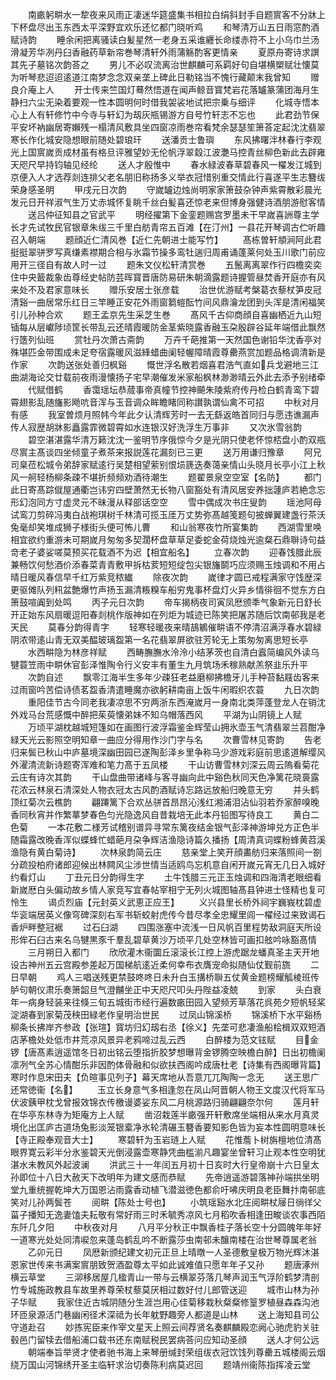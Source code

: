 <!-- { "loadSidebar": true } -->
　　南畞躬畊水一犂夜来风雨正凄迷华筵盛集书相拉白绢斜封手自题賔客不分牀上下杯盘尽出玉东西太平深野宜欢乐还忆都门晓听鸡
　　和琴清万山五日雨窓酌酒赋诗韵
　　睡余闲把离骚读白髪星然一老身五采谁纒长命缕赤符不上小乌巾兰汤滑凝芳华冽丹臼香融药草新帘巻琴清轩外雨蒲觞酌客更情亲
　　夏原舟寄诗求譔其先子墓铭次韵荅之
　　男儿不必叹流离治世麒麟可系羁好句自堪横槊赋壮懐莫为听琴悲迢迢逺道江南梦念念双亲垄上碑此日勒铭当不愧行藏颠末我曾知
　　赠良介庵上人
　　开士传来竺国灯蓦然悟道在闻声鲸音寳梵岩花落罏篆蒲团海月生静扫六尘无染着要观一性本圆明何时借我袈裟地试把宗乗与细评
　　化城寺悟本心上人有轩修竹中今寺与轩幻为刼灰瓶锡游方自号竹轩志不忘也
　　此君劲节保平安坏衲幽居寄嬾残一榻清风敷具坐四窗凉雨巻帘看梵余瑟瑟笙箫荅定起沈沈翡翠寒长作化城安隐想眼前随处碧琅玕
　　送潘贡士鲁璵
　　东风拂曙泮林春行李观光上国賔嵗贡成材虽有格旦评雅望妙无伦帆浮翠縠江波灔马控青丝柳色新此去辟雍天咫尺早持钧轴见经纶
　　送人才殷惟中
　　春水緑波春草碧春风一櫂发江城到京便入人才选荐剡连排父老名朋旧称扬多义举衣冠惜别重交情此行喜遂平生志簪绂荣身感圣明
　　甲戌元日次韵
　　守嵗罏边烛尚明家家箫鼓杂钟声紫霄散彩晨光发元日开祥淑气生万丈赤城怀复眺千丝白髪喜还惊老来但博身强健诗酒朋游慰客情
　　送吕仲征知县之官武平
　　明经擢第下金銮题赐宫罗墨未干早嵗喜詶尊主学长才先试牧民官银章朱绂三千里白舫青帘五百滩【在汀州】一县花开琴调古伫听趣召入朝端
　　题顔近仁清风巻【近仁先朝进士能写竹】
　　髙栋曽轩頫涧阿此君挺挺翠骈罗写真缣素襟期合相与氷霜节操多鸾牡遄归周甫诵蓬莱何处玉川歌门前应用开三径自有故人时一过
　　题朱文仪松轩清赏巻
　　五鬛离离翠作行四檐奕奕住中央籖裁象齿尊经史帖防芸晖寳晋唐防易研朱朝滴露题诗握管昼焚香开庭亦有风来处不及君家意味长
　　赠乐安居士张彦载
　　治世优游赋考槃葛衣藜杖笋皮冠清谿一曲居常乐红日三竿睡正安花外雨窗篘螘酝竹间风鼎瀹龙团到头浑是清闲福笑引儿孙种合欢
　　题王孟京先生采芝生巻
　　髙风千古仰商顔自喜幽栖近九山短锸每从层巘陟顷筐长带乱云还晴霞暖防金茎紫晓露香融玉朶殷辟谷延年端借此飘然行簉列仙班
　　赏牡丹次萧古斋韵
　　万卉千葩推第一天然国色谢铅华沈香亭对殊堪匹金带围成未足夸宿露暖风滋綘蜡曲阑轻幄障晴霞尊罍燕赏加题品格调清新是作家
　　次韵送张处善归枫谿
　　慨世浮名散若烟喜君浩气直如兵戈避地三江曲湖海论交廿载前夜雨漫懐扬子宅早潮催发米家船枫林渺渺晴云外此去添予别绪牵
　　代赋借鹤
　　香霭瑶坛恭蒇事帝真幢节控神飇朱陵紫府传丹检白鹤青鸾下碧霄翅影乱随旛影飏吭音浑与玉音调众眸瞻睹同称讃孰谓仙禽不可招
　　中秋对月有感
　　我室曽烦月照帏今年此夕认清辉芳时一去无繇返皓首同归与愿违谯漏声传人寂歴胡牀影矗露霏微碧霄如水连银汉好洗浮生万事非
　　又次氷雪翁韵
　　碧空湛湛露华清万籁沈沈一鉴明节序俄惊今夕是光阴只使老怀惊桮盘小酌双瓶尽賔主髙谈四坐倾童子煮茶来报説莲花漏刻已三更
　　送万用谦归豫章
　　阿兄司臬莅松城令弟辞家赋逺行吴楚相望萦别恨埙篪迭奏蔼亲情山头晓月长亭小江上秋风一舸轻杨柳条疎不堪折频频劝酒待潮生
　　题翟景泉空空室【名防】
　　都门此日寄髙踪僦屋通衢岂讳穷四壁萧然无长物八窗豁处有清风居安养拙蘧庐若絶念忘形幻泡同方寸虚灵元不昧漫从释部话空空
　　雪中偶成次书庄叟韵
　　瑶池阿母试鸾刀剪碎冯夷白战袍琪树千林清可揽玉厓万丈势弥髙越笺题句披蝉翼建盏行茶沃兔毫却笑堆成狮子様街头便可怖儿曹
　　和山翁寒夜竹所宴集韵
　　西湖雪里唤相宜欲约重游未可期嵗月匆匆多契濶杯盘草草足委蛇金荷烧烛光逾粲石鼎聨诗句益竒老子婆娑嗟莫预买花载酒不为迟【相宜船名】
　　立春次韵
　　迎春饯腊此辰兼畅饮何愁酒价添春菜青青敷甲拆枯荄短短绽包尖银旛鬬巧应须赐玉烛调和不用占晴日暖风春信早千红万紫竞秾纎
　　除夜次韵
　　嵗律才圆已戒程满家守饯歴深更驱傩队列籸盆艶爆竹声扬玉漏清粻糗车船穷鬼事杯盘灯火异乡情徘徊不觉东方白箫鼓喧阗到处鸣
　　丙子元日次韵
　　帝车揭柄夜司寅凤厯颁秊气象新元日舒长开正始东风扇暖逗阳春剡桃作版神如在列炬为城迹已陈笑把屠苏随后饮南邨我是老天民
　　莫春分韵得青字
　　轻寒轻暖夜来晴鴶鵴催畊语不停清沼满浮春水碧緑阴浓带逺山青无双美醖玻璃盌第一名花翡翠屏欲驻芳轮无上策匆匆离思短长亭
　　水西畊隐为林彦祥赋
　　西畴膴膴水泠泠小结茅茨也自清白蠧简编风外读乌犍蓑笠雨中畊休官彭泽惟陶令行义安丰有董生九月筑场禾稼熟献羔祭韭乐升平
　　次韵自述
　　飘零江海半生多年少疎狂老益磨柳拂檐牙儿手种苔黏屐齿客来过雨窗吟苦偿诗债茗盌香清遣睡魔亦欲躬耕南亩上饭牛闲暇织农蓑
　　九日次韵
　　重阳佳节古今同老我凄凉思不穷两浙东西淹嵗月一身南北类萍蓬登龙人在销沈外戏马台荒感慨中醉把茱萸懐弟妹不知乌帽落西风
　　平湖为山阴镜上人赋
　　万顷平湖枕越城短篷如在画图行波浮霜鉴金辉莹山拥氷壶玉气清翡翠兰苕酣净緑天光云影照空明知章一曲应分得用作沙门字与名
　　次曹雪林见寄韵
　　告老归来鬓已秋山中庐墓境深幽田园已遂陶彭泽乡里争称马少游戏彩庭前思逺道解缨风外濯清流新诗题寄浑难和笔力髙于五凤楼
　　干山访曹雪林刘深云周云隖看菊花云庄有诗次其韵
　　干山盘曲带诸峰与客寻幽向此中谿色秋同天色净篱花晓裛露花浓云林泉石清深处人物衣冠太古风酌酒赋诗忘路远放船归晚意无穷
　　并头鹤顶红菊次云樵韵
　　翩蹮篱下合欢丛骈首昂昂沁浅红湘浦泪沾仙羽若乔家醉嗅晚香同秋宵并作繁蕐梦春色匀光隐逸风自昔栽培无此本丹铅图写待良工
　　黄白二色菊
　　一本花敷二様芳试稽别谱异寻常东篱夜结金银气彭泽神游坤兑方正色半随霜露改晚香浑似蝶蜂忙蜡葩月朶争辉洁渔隐诗篇久播扬【周清真词蝶粉蜂黄苕溪渔隐有黄白菊诗】
　　次林泉韵简云庄
　　慈亲堂上笑开顔畵舫归来落照间一劄分疏投柏府诸郎迎候出林闗风尘涉世情当适鸥鸟忘机意自闲开嵗元宵无几日入城好约看灯山
　　丁丑元日分韵得生字
　　土牛饯腊三元正玉烛调和四海清老眼细看新嵗厯白头偏动故乡情人家竞写宜春帖宰相宁无列火城图轴髙县钟进士怪精也复可怜生
　　谒贞烈庙【元封英义武恵正应王】
　　义兴县里长桥外祠宇巍峩枕碧虚华衮端居英义像穹碑深刻右军书斩蛟射虎传今昔尽孝全忠耀里闾一櫂经过来致谒石香炉畔整冠裾
　　过石臼湖
　　四围涨塞中流浅一日风帆百里程势敌洞庭天所设形侔石臼古来名乌犍黒豕千羣乱碧草黄沙万顷平几处空林皆可画扣舷吟咏豁髙情
　　三月朔日入都门
　　欣欣灌木衞圜丘滚滚长江控上游虎踞龙蟠真圣主天开地设古神州五云宫殿参差起万国梯航逺近柔何幸布衣膺宠命拟随仙仗觐前旒
　　二日早朝
　　鸡人三唱送残更禁鼓咚咚日未升白玉搆桥聨五仗黄金题榜耀觚棱班传胪句朝仪肃乐奏箫韶旦气澄黼坐正中天咫尺叩头丹陛益凌兢
　　到家
　　头白衰年一病身轻装来往倏三旬五城街市经行遍数畞田园入望频芳草落花呉苑夕短帆轻桨淀湖春到家菊茂秧田緑老作皇明治世民
　　过凤山锦溪桥
　　锦溪桥下水平谿杨柳条长拂岸齐参政【张瑄】寳坊归幻刼右丞【徐义】先垄可悲凄渔船桧楫双双短酒店茅檐处处低市井荒凉风景异老鸦啼过乱云西
　　白醉楼为范文铉赋
　　目金锣【唐髙素逍遥馆冬日初出铭云堕指折胶梦想曝背金锣腾空映檐白醉】日出初檐阑凛冽气全苏心情酣乐非因酌体骨融和似欲扶西阁吟成唐杜老【诗集有西阁曝背篇】寒时作息宋田夫【负暄事见列子】幕天席地从吾意兀兀陶陶一念无
　　送王思广还常徳衞【名】
　　玉立长身意气多相逢忽在凤山阿晋朝人物王文度汉代将军马伏波銕甲枕戈曾报效锦衣传檄谩婆娑东风二月桃源路归骑翩翩奈尔何
　　莲月轩在华亭东林寺为矩庵方上人赋
　　凿沼栽莲半畞强开轩敷席坐端相从来水月真灵境化出匡庐古道场兔影淡笼银槖净氷轮清碾玉簪香要知影色皆为妄本性圆明意味长【寺正殿奉观音大士】
　　寒碧轩为玉岩琏上人赋
　　花惟薝卜树旃檀地位清髙眼界寛云彩半分氷鉴碧天光倒浸露壶寒静凭曲槛湔凡趣宴坐曾轩习止观本性空明犹湛水未教风外起波澜
　　洪武三十一年闰五月初十日亥时大行皇帝崩十六日皇太孙即位十八日大赦天下改明年为建文感而恭赋
　　先帝逍遥游碧落神孙端拱坐明堂九重统握乾坤大万国恩沾雨露香动植飞潜滋徳色都俞吁咈庆明良老臣舞抃南邨底笑对儿孙两鬓苍
　　阅畊【陈处士号也】
　　小筑瑶谿水北庄阅畊杖屦日徜徉父菑子播知无逸妻馌夫耘敬有常好雨三时禾毓秀凉风七月稻吹香相逢田畯谈农事西陌东阡几夕阳
　　中秋夜对月
　　八月平分秋正中飘香桂子落长空十分圆魄年年好一道寒光处处同清唳忽来蓬岛鹤乱吟不断露莎虫南邨未醸南楼在治世琴尊属老翁
　　乙卯元日
　　凤厯新颁纪建文初元正旦上晴暾一人圣德敷皇极万物光辉沐湛恩家世传来书满案賔朋致贺酒盈尊太平如此诚难值只愿年年子又孙
　　题唐涿州横云草堂
　　三泖移居屋几楹青山一带与云横翠芬落几琴声润玉气浮阶鹤梦清剖竹专城施政教县车故里养尊荣杖藜莫厌相过数好付儿郎管送迎
　　城市山林为孙子华赋
　　我家住近古城阴随分生涯岂用心佳菊移栽秋粲粲修篁罗植昼森森沟池环匝泉源活门巷幽闲径术深祗为长年躭野趣旁人都道是山林
　　送上海知县司公守道赴召
　　妙拣宪臣来作宰文星天上照云间荐贤名奏麒麟殿恋阙心驰虎豹关驻毂邑门留犊去借船浦口载书还东南赋税民罢病荅问应知动圣顔
　　送人才何公远
　　朝端奉旨举贤才使者驰书海上来琴册缄封荣组绂衣冠饮饯列尊罍五城楼阁云烟绕万国山河锦绣开圣主临轩求治切奏陈利病莫迟回
　　题靖州衞陈指挥凌云堂
